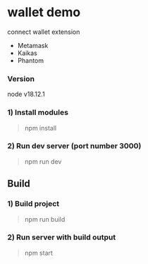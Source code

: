 # wallet demo

connect wallet extension

- Metamask
- Kaikas
- Phantom

### Version

node v18.12.1

### 1) Install modules

> npm install

### 2) Run dev server (port number 3000)

> npm run dev

## Build

### 1) Build project

> npm run build

### 2) Run server with build output

> npm start
